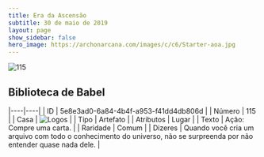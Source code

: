```yaml
---
title: Era da Ascensão
subtitle: 30 de maio de 2019
layout: page
show_sidebar: false
hero_image: https://archonarcana.com/images/c/c6/Starter-aoa.jpg
---
```


![115](https://cdn.keyforgegame.com/media/card_front/pt/435_115_8PVGHX85R3XC_pt.png)

## Biblioteca de Babel

|----|----|
| ID | 5e8e3ad0-6a84-4b4f-a953-f41dd4db806d |
| Número | 115 |
| Casa | ![Logos](https://archonarcana.com/images/thumb/c/ce/Logos.png/22px-Logos.png "Logos") |
| Tipo | Artefato |
| Atributos | Lugar |
| Texto | Ação: Compre uma carta. |
| Raridade | Comum |
| Dizeres | Quando você cria um arquivo com todo o conhecimento do universo, não se surpreenda  por não entender quase nada dele. |
